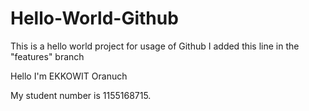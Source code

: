 # Hello-World-Github
This is a hello world project for usage of Github
I added this line in the "features" branch

Hello I'm EKKOWIT Oranuch

My student number is 1155168715.
